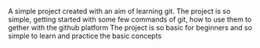 A simple project created with an aim of learning git.
The project is so simple, getting started with some few commands of git, how to use them to gether with the github platform
The project is so basic for beginners and so simple to learn and practice the basic concepts
